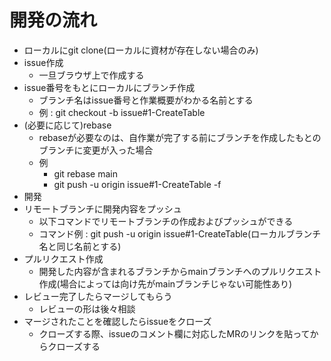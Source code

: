 # 開発の流れ
- ローカルにgit clone(ローカルに資材が存在しない場合のみ)
- issue作成
  - 一旦ブラウザ上で作成する
- issue番号をもとにローカルにブランチ作成
  - ブランチ名はissue番号と作業概要がわかる名前とする
  - 例 : git checkout -b issue#1-CreateTable
- (必要に応じて)rebase
  - rebaseが必要なのは、自作業が完了する前にブランチを作成したもとのブランチに変更が入った場合
  - 例
    - git rebase main
    - git push -u origin issue#1-CreateTable -f
- 開発
- リモートブランチに開発内容をプッシュ
  - 以下コマンドでリモートブランチの作成およびプッシュができる
  - コマンド例 : git push -u origin issue#1-CreateTable(ローカルブランチ名と同じ名前とする)
- プルリクエスト作成
  - 開発した内容が含まれるブランチからmainブランチへのプルリクエスト作成(場合によっては向け先がmainブランチじゃない可能性あり)
- レビュー完了したらマージしてもらう
  - レビューの形は後々相談
- マージされたことを確認したらissueをクローズ
  - クローズする際、issueのコメント欄に対応したMRのリンクを貼ってからクローズする
